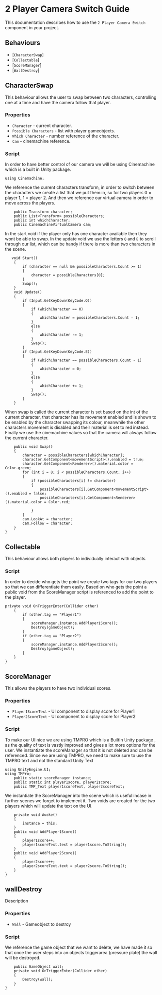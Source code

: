 2 Player Camera Switch Guide
======================

This documentation describes how to use the `2 Player Camera Switch` component in your project.

Behaviours
----------

-   \[`CharacterSwap`\]
-   \[`Collectable`\]
-   \[`ScoreManager`\]
-   \[`WallDestroy`\]

CharacterSwap
------------

This behaviour allows the user to swap between two characters, controlling one at a time and have the camera follow that player.

### Properties

-   `Character` - current character.
-   `Possible Characters` - list with player gameobjects.
-   `Which Character` - number reference of the character.
-   `Cam` - cinemachine reference.

### Script

In order to have better control of our camera we will be using Cinemachine which is a built in Unity package.

```
using Cinemachine;
```

We reference the current characters transform, in order to switch between the characters we create a list that we put them in, so for two players 0 = player 1, 1 = player 2. And then we reference our virtual camera in order to move across the players.

```
    public Transform character;
    public List<Transform> possibleCharacters;
    public int whichCharacter;
    public CinemachineVirtualCamera cam;
``` 

In the start void if the player only has one character available then they wont be able to swap.
In the update void we use the letters `Q` and `E` to scroll through our list, which can be handy if there is more than two characters in the scene.
```    
   void Start()
    {
        if (character == null && possibleCharacters.Count >= 1)
        {
            character = possibleCharacters[0];
        }
        Swap();
    }
    void Update()
    {
        if (Input.GetKeyDown(KeyCode.Q))
        {
            if (whichCharacter == 0)
            {
                whichCharacter = possibleCharacters.Count - 1;
            }
            else
            {
                whichCharacter -= 1;
            }
            Swap();
        }
        if (Input.GetKeyDown(KeyCode.E))
        {
            if (whichCharacter == possibleCharacters.Count - 1)
            {
                whichCharacter = 0;
            }
            else
            {
                whichCharacter += 1;
            }
            Swap();
        }
    }
```    
When swap is called the current character is set based on the int of the current character, that character has its movement enabled and is shown to be enabled by the character swapping its colour, meanwhile the other characters movement is disabled and their material is set to red instead.
Finally we use the cinemachine values so that the camera will always follow the current character.
    
```    
    public void Swap()
    {
        character = possibleCharacters[whichCharacter];
        character.GetComponent<movementScript>().enabled = true;
        character.GetComponent<Renderer>().material.color = Color.green;
        for (int i = 0; i < possibleCharacters.Count; i++)
        {
            if (possibleCharacters[i] != character)
            {
                possibleCharacters[i].GetComponent<movementScript>().enabled = false;
                possibleCharacters[i].GetComponent<Renderer>().material.color = Color.red;

            }
        }
        cam.LookAt = character;
        cam.Follow = character;
    }
}
```


Collectable
--------

This behaviour allows both players to individually interact with objects.

### Script

In order to decide who gets the point we create two tags for our two players so that we can differentiate them easily. Based on who gets the point a public void from the ScoreManager script is referenced to add the point to the player.

```
private void OnTriggerEnter(Collider other)
    {
        if (other.tag == "Player1")
        {
            scoreManager.instance.AddPlayer1Score();
            Destroy(gameObject);
        }
        if (other.tag == "Player2")
        {
            scoreManager.instance.AddPlayer2Score();
            Destroy(gameObject);
        }
    }
}
```


ScoreManager
------------

This allows the players to have two individual scores.
### Properties

-   `Player1ScoreText` - UI component to display score for Player1
-   `Player2ScoreText` - UI component to display score for Player2

### Script

To make our UI nice we are using TMPRO which is a BuiltIn Unity package , as the quality of text is vastly improved and gives a lot more options for the user.
We instantiate the scoreManager so that it is not deleted and can be referenced.
Since we are using TMPRO, we need to make sure to use the TMPRO text and not the standard Unity Text

```
using UnityEngine.UI;
using TMPro;
    public static scoreManager instance;
    public static int player1score, player2score;
    public TMP_Text player1scoreText, player2scoreText;
```    
    
We instantiate the ScoreManager into the scene which is useful incase in further scenes we forget to implement it. Two voids are created for the two players which will update the text on the UI.    
    
```    
    private void Awake()
    {
        instance = this;
    }
    public void AddPlayer1Score()
    {
        player1score++;
        player1scoreText.text = player1score.ToString();
    }
    public void AddPlayer2Score()
    {
        player2score++;
        player2scoreText.text = player2score.ToString();
    }
}
```

wallDestroy
----------

Description
### Properties

-   `Wall` - Gameobject to destroy

### Script

We reference the game object that we want to delete, we have made it so that once the user steps into an objects triggerarea (pressure plate) the wall will be destroyed.
```
    public GameObject wall;
    private void OnTriggerEnter(Collider other)
    {
        Destroy(wall);
    }
}
```
